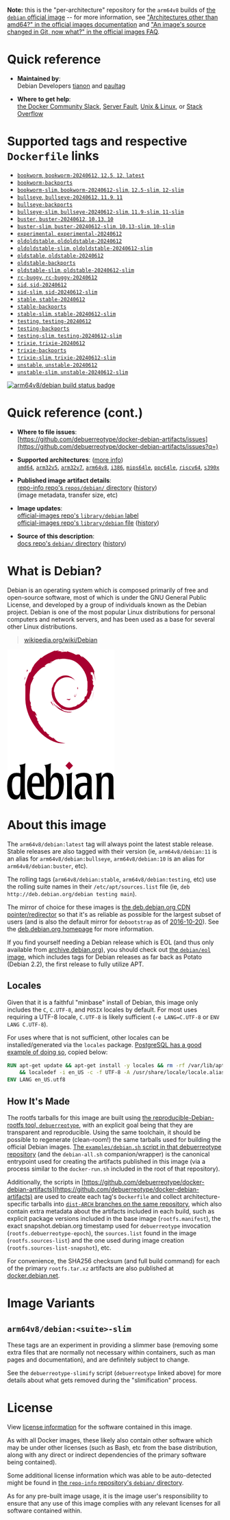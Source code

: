 <!--

********************************************************************************

WARNING:

    DO NOT EDIT "debian/README.md"

    IT IS AUTO-GENERATED

    (from the other files in "debian/" combined with a set of templates)

********************************************************************************

-->

**Note:** this is the "per-architecture" repository for the `arm64v8` builds of [the `debian` official image](https://hub.docker.com/_/debian) -- for more information, see ["Architectures other than amd64?" in the official images documentation](https://github.com/docker-library/official-images#architectures-other-than-amd64) and ["An image's source changed in Git, now what?" in the official images FAQ](https://github.com/docker-library/faq#an-images-source-changed-in-git-now-what).

# Quick reference

-	**Maintained by**:  
	Debian Developers [tianon](https://qa.debian.org/developer.php?login=tianon) and [paultag](https://qa.debian.org/developer.php?login=paultag)

-	**Where to get help**:  
	[the Docker Community Slack](https://dockr.ly/comm-slack), [Server Fault](https://serverfault.com/help/on-topic), [Unix & Linux](https://unix.stackexchange.com/help/on-topic), or [Stack Overflow](https://stackoverflow.com/help/on-topic)

# Supported tags and respective `Dockerfile` links

-	[`bookworm`, `bookworm-20240612`, `12.5`, `12`, `latest`](https://github.com/debuerreotype/docker-debian-artifacts/blob/d3415aed9f339f313946ecae73ac93d678445767/bookworm/Dockerfile)
-	[`bookworm-backports`](https://github.com/debuerreotype/docker-debian-artifacts/blob/d3415aed9f339f313946ecae73ac93d678445767/bookworm/backports/Dockerfile)
-	[`bookworm-slim`, `bookworm-20240612-slim`, `12.5-slim`, `12-slim`](https://github.com/debuerreotype/docker-debian-artifacts/blob/d3415aed9f339f313946ecae73ac93d678445767/bookworm/slim/Dockerfile)
-	[`bullseye`, `bullseye-20240612`, `11.9`, `11`](https://github.com/debuerreotype/docker-debian-artifacts/blob/d3415aed9f339f313946ecae73ac93d678445767/bullseye/Dockerfile)
-	[`bullseye-backports`](https://github.com/debuerreotype/docker-debian-artifacts/blob/d3415aed9f339f313946ecae73ac93d678445767/bullseye/backports/Dockerfile)
-	[`bullseye-slim`, `bullseye-20240612-slim`, `11.9-slim`, `11-slim`](https://github.com/debuerreotype/docker-debian-artifacts/blob/d3415aed9f339f313946ecae73ac93d678445767/bullseye/slim/Dockerfile)
-	[`buster`, `buster-20240612`, `10.13`, `10`](https://github.com/debuerreotype/docker-debian-artifacts/blob/d3415aed9f339f313946ecae73ac93d678445767/buster/Dockerfile)
-	[`buster-slim`, `buster-20240612-slim`, `10.13-slim`, `10-slim`](https://github.com/debuerreotype/docker-debian-artifacts/blob/d3415aed9f339f313946ecae73ac93d678445767/buster/slim/Dockerfile)
-	[`experimental`, `experimental-20240612`](https://github.com/debuerreotype/docker-debian-artifacts/blob/d3415aed9f339f313946ecae73ac93d678445767/experimental/Dockerfile)
-	[`oldoldstable`, `oldoldstable-20240612`](https://github.com/debuerreotype/docker-debian-artifacts/blob/d3415aed9f339f313946ecae73ac93d678445767/oldoldstable/Dockerfile)
-	[`oldoldstable-slim`, `oldoldstable-20240612-slim`](https://github.com/debuerreotype/docker-debian-artifacts/blob/d3415aed9f339f313946ecae73ac93d678445767/oldoldstable/slim/Dockerfile)
-	[`oldstable`, `oldstable-20240612`](https://github.com/debuerreotype/docker-debian-artifacts/blob/d3415aed9f339f313946ecae73ac93d678445767/oldstable/Dockerfile)
-	[`oldstable-backports`](https://github.com/debuerreotype/docker-debian-artifacts/blob/d3415aed9f339f313946ecae73ac93d678445767/oldstable/backports/Dockerfile)
-	[`oldstable-slim`, `oldstable-20240612-slim`](https://github.com/debuerreotype/docker-debian-artifacts/blob/d3415aed9f339f313946ecae73ac93d678445767/oldstable/slim/Dockerfile)
-	[`rc-buggy`, `rc-buggy-20240612`](https://github.com/debuerreotype/docker-debian-artifacts/blob/d3415aed9f339f313946ecae73ac93d678445767/rc-buggy/Dockerfile)
-	[`sid`, `sid-20240612`](https://github.com/debuerreotype/docker-debian-artifacts/blob/d3415aed9f339f313946ecae73ac93d678445767/sid/Dockerfile)
-	[`sid-slim`, `sid-20240612-slim`](https://github.com/debuerreotype/docker-debian-artifacts/blob/d3415aed9f339f313946ecae73ac93d678445767/sid/slim/Dockerfile)
-	[`stable`, `stable-20240612`](https://github.com/debuerreotype/docker-debian-artifacts/blob/d3415aed9f339f313946ecae73ac93d678445767/stable/Dockerfile)
-	[`stable-backports`](https://github.com/debuerreotype/docker-debian-artifacts/blob/d3415aed9f339f313946ecae73ac93d678445767/stable/backports/Dockerfile)
-	[`stable-slim`, `stable-20240612-slim`](https://github.com/debuerreotype/docker-debian-artifacts/blob/d3415aed9f339f313946ecae73ac93d678445767/stable/slim/Dockerfile)
-	[`testing`, `testing-20240612`](https://github.com/debuerreotype/docker-debian-artifacts/blob/d3415aed9f339f313946ecae73ac93d678445767/testing/Dockerfile)
-	[`testing-backports`](https://github.com/debuerreotype/docker-debian-artifacts/blob/d3415aed9f339f313946ecae73ac93d678445767/testing/backports/Dockerfile)
-	[`testing-slim`, `testing-20240612-slim`](https://github.com/debuerreotype/docker-debian-artifacts/blob/d3415aed9f339f313946ecae73ac93d678445767/testing/slim/Dockerfile)
-	[`trixie`, `trixie-20240612`](https://github.com/debuerreotype/docker-debian-artifacts/blob/d3415aed9f339f313946ecae73ac93d678445767/trixie/Dockerfile)
-	[`trixie-backports`](https://github.com/debuerreotype/docker-debian-artifacts/blob/d3415aed9f339f313946ecae73ac93d678445767/trixie/backports/Dockerfile)
-	[`trixie-slim`, `trixie-20240612-slim`](https://github.com/debuerreotype/docker-debian-artifacts/blob/d3415aed9f339f313946ecae73ac93d678445767/trixie/slim/Dockerfile)
-	[`unstable`, `unstable-20240612`](https://github.com/debuerreotype/docker-debian-artifacts/blob/d3415aed9f339f313946ecae73ac93d678445767/unstable/Dockerfile)
-	[`unstable-slim`, `unstable-20240612-slim`](https://github.com/debuerreotype/docker-debian-artifacts/blob/d3415aed9f339f313946ecae73ac93d678445767/unstable/slim/Dockerfile)

[![arm64v8/debian build status badge](https://img.shields.io/jenkins/s/https/doi-janky.infosiftr.net/job/multiarch/job/arm64v8/job/debian.svg?label=arm64v8/debian%20%20build%20job)](https://doi-janky.infosiftr.net/job/multiarch/job/arm64v8/job/debian/)

# Quick reference (cont.)

-	**Where to file issues**:  
	[https://github.com/debuerreotype/docker-debian-artifacts/issues](https://github.com/debuerreotype/docker-debian-artifacts/issues?q=)

-	**Supported architectures**: ([more info](https://github.com/docker-library/official-images#architectures-other-than-amd64))  
	[`amd64`](https://hub.docker.com/r/amd64/debian/), [`arm32v5`](https://hub.docker.com/r/arm32v5/debian/), [`arm32v7`](https://hub.docker.com/r/arm32v7/debian/), [`arm64v8`](https://hub.docker.com/r/arm64v8/debian/), [`i386`](https://hub.docker.com/r/i386/debian/), [`mips64le`](https://hub.docker.com/r/mips64le/debian/), [`ppc64le`](https://hub.docker.com/r/ppc64le/debian/), [`riscv64`](https://hub.docker.com/r/riscv64/debian/), [`s390x`](https://hub.docker.com/r/s390x/debian/)

-	**Published image artifact details**:  
	[repo-info repo's `repos/debian/` directory](https://github.com/docker-library/repo-info/blob/master/repos/debian) ([history](https://github.com/docker-library/repo-info/commits/master/repos/debian))  
	(image metadata, transfer size, etc)

-	**Image updates**:  
	[official-images repo's `library/debian` label](https://github.com/docker-library/official-images/issues?q=label%3Alibrary%2Fdebian)  
	[official-images repo's `library/debian` file](https://github.com/docker-library/official-images/blob/master/library/debian) ([history](https://github.com/docker-library/official-images/commits/master/library/debian))

-	**Source of this description**:  
	[docs repo's `debian/` directory](https://github.com/docker-library/docs/tree/master/debian) ([history](https://github.com/docker-library/docs/commits/master/debian))

# What is Debian?

Debian is an operating system which is composed primarily of free and open-source software, most of which is under the GNU General Public License, and developed by a group of individuals known as the Debian project. Debian is one of the most popular Linux distributions for personal computers and network servers, and has been used as a base for several other Linux distributions.

> [wikipedia.org/wiki/Debian](https://en.wikipedia.org/wiki/Debian)

![logo](https://raw.githubusercontent.com/docker-library/docs/b449be7df57e9ed9086bb5821bfb5d6cdc5d67a4/debian/logo.png)

# About this image

The `arm64v8/debian:latest` tag will always point the latest stable release. Stable releases are also tagged with their version (ie, `arm64v8/debian:11` is an alias for `arm64v8/debian:bullseye`, `arm64v8/debian:10` is an alias for `arm64v8/debian:buster`, etc).

The rolling tags (`arm64v8/debian:stable`, `arm64v8/debian:testing`, etc) use the rolling suite names in their `/etc/apt/sources.list` file (ie, `deb http://deb.debian.org/debian testing main`).

The mirror of choice for these images is [the deb.debian.org CDN pointer/redirector](https://deb.debian.org) so that it's as reliable as possible for the largest subset of users (and is also the default mirror for `debootstrap` as of [2016-10-20](https://anonscm.debian.org/cgit/d-i/debootstrap.git/commit/?id=9e8bc60ad1ccf3a25ce7890526b70059f3e770de)). See the [deb.debian.org homepage](https://deb.debian.org) for more information.

If you find yourself needing a Debian release which is EOL (and thus only available from [archive.debian.org](http://archive.debian.org)), you should check out [the `debian/eol` image](https://hub.docker.com/r/debian/eol/), which includes tags for Debian releases as far back as Potato (Debian 2.2), the first release to fully utilize APT.

## Locales

Given that it is a faithful "minbase" install of Debian, this image only includes the `C`, `C.UTF-8`, and `POSIX` locales by default. For most uses requiring a UTF-8 locale, `C.UTF-8` is likely sufficient (`-e LANG=C.UTF-8` or `ENV LANG C.UTF-8`).

For uses where that is not sufficient, other locales can be installed/generated via the `locales` package. [PostgreSQL has a good example of doing so](https://github.com/docker-library/postgres/blob/69bc540ecfffecce72d49fa7e4a46680350037f9/9.6/Dockerfile#L21-L24), copied below:

```dockerfile
RUN apt-get update && apt-get install -y locales && rm -rf /var/lib/apt/lists/* \
	&& localedef -i en_US -c -f UTF-8 -A /usr/share/locale/locale.alias en_US.UTF-8
ENV LANG en_US.utf8
```

## How It's Made

The rootfs tarballs for this image are built using [the reproducible-Debian-rootfs tool, `debuerreotype`](https://github.com/debuerreotype/debuerreotype), with an explicit goal being that they are transparent and reproducible. Using the same toolchain, it should be possible to regenerate (clean-room!) the same tarballs used for building the official Debian images. [The `examples/debian.sh` script in that debuerreotype repository](https://github.com/debuerreotype/debuerreotype/blob/master/examples/debian.sh) (and the `debian-all.sh` companion/wrapper) is the canonical entrypoint used for creating the artifacts published in this image (via a process similar to the `docker-run.sh` included in the root of that repository).

Additionally, the scripts in [https://github.com/debuerreotype/docker-debian-artifacts](https://github.com/debuerreotype/docker-debian-artifacts) are used to create each tag's `Dockerfile` and collect architecture-specific tarballs into [`dist-ARCH` branches on the same repository](https://github.com/debuerreotype/docker-debian-artifacts/branches), which also contain extra metadata about the artifacts included in each build, such as explicit package versions included in the base image (`rootfs.manifest`), the exact snapshot.debian.org timestamp used for `debuerreotype` invocation (`rootfs.debuerreotype-epoch`), the `sources.list` found in the image (`rootfs.sources-list`) and the one used during image creation (`rootfs.sources-list-snapshot`), etc.

For convenience, the SHA256 checksum (and full build command) for each of the primary `rootfs.tar.xz` artifacts are also published at [docker.debian.net](https://docker.debian.net/).

# Image Variants

## `arm64v8/debian:<suite>-slim`

These tags are an experiment in providing a slimmer base (removing some extra files that are normally not necessary within containers, such as man pages and documentation), and are definitely subject to change.

See the `debuerreotype-slimify` script (`debuerreotype` linked above) for more details about what gets removed during the "slimification" process.

# License

View [license information](https://www.debian.org/social_contract#guidelines) for the software contained in this image.

As with all Docker images, these likely also contain other software which may be under other licenses (such as Bash, etc from the base distribution, along with any direct or indirect dependencies of the primary software being contained).

Some additional license information which was able to be auto-detected might be found in [the `repo-info` repository's `debian/` directory](https://github.com/docker-library/repo-info/tree/master/repos/debian).

As for any pre-built image usage, it is the image user's responsibility to ensure that any use of this image complies with any relevant licenses for all software contained within.
